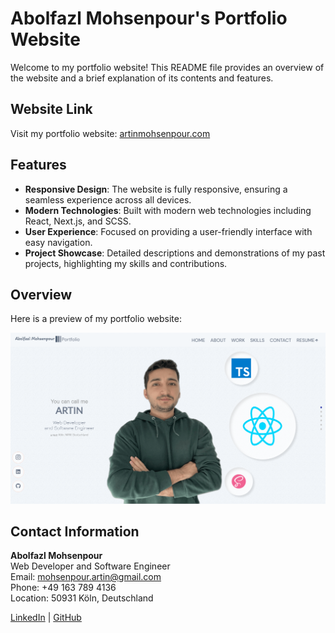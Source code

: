 <!DOCTYPE html>
<html lang="en">
<head>
    <meta charset="UTF-8">
    <meta name="viewport" content="width=device-width, initial-scale=1.0">
    <title>Portfolio README</title>
</head>
<body>
    <h1>Abolfazl Mohsenpour's Portfolio Website</h1>
    <p>Welcome to my portfolio website! This README file provides an overview of the website and a brief explanation of its contents and features.</p>
    <h2>Website Link</h2>
    <p>Visit my portfolio website: <a href="https://artinmohsenpour.com/" target="_blank">artinmohsenpour.com</a></p>
    <h2>Features</h2>
    <ul>
        <li><strong>Responsive Design</strong>: The website is fully responsive, ensuring a seamless experience across all devices.</li>
        <li><strong>Modern Technologies</strong>: Built with modern web technologies including React, Next.js, and SCSS.</li>
        <li><strong>User Experience</strong>: Focused on providing a user-friendly interface with easy navigation.</li>
        <li><strong>Project Showcase</strong>: Detailed descriptions and demonstrations of my past projects, highlighting my skills and contributions.</li>
    </ul>
    <h2>Overview</h2>
    <p>Here is a preview of my portfolio website:</p>
    <img src="src/assets/screenshot.png" alt="Screenshot of my portfolio website" width="800">
    <h2>Contact Information</h2>
    <p><strong>Abolfazl Mohsenpour</strong><br>
    Web Developer and Software Engineer<br>
    Email: <a href="mailto:mohsenpour.artin@gmail.com">mohsenpour.artin@gmail.com</a><br>
    Phone: +49 163 789 4136<br>
    Location: 50931 Köln, Deutschland</p>
    <p><a href="https://www.linkedin.com" target="_blank">LinkedIn</a> | <a href="https://github.com/ArtinMohsenpour" target="_blank">GitHub</a></p>
</ body>
